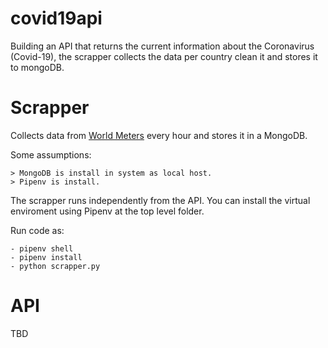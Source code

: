 # covid19api
Building an API that returns the current information about the Coronavirus (Covid-19), the scrapper collects the data per country clean it and stores it to mongoDB.

# Scrapper
Collects data from [World Meters](https://www.worldometers.info/coronavirus/) every hour and stores it in a MongoDB.

Some assumptions:

    > MongoDB is install in system as local host.
    > Pipenv is install.

The scrapper runs independently from the API. You can install the virtual enviroment using Pipenv at the top level folder.

Run code as:
```
- pipenv shell
- pipenv install
- python scrapper.py
```

# API
TBD
